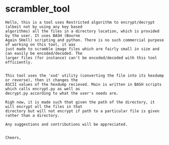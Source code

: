 # scrambler_tool

    Hello, this is a tool uses Restricted algorithm to encrypt/decrypt (albeit not by using any key based
    algorithms) all the files in a directory location, which is provided by the user. It uses BASH (Bourne 
    Again SHell) scripting and python. There is no such commercial purpose of working on this tool, it was 
    just made to scramble image files which are fairly small in size and can easily be encoded/decoded. The
    larger files (for instance) can't be encoded/decoded with this tool efficiently. 
    
    
    This tool uses the 'xxd' utility (converting the file into its hexdump or reverse), then it changes the
    ASCII values of the hexdump recieved. Main is written in BASH scripts which calls encrypt.py as well as
    decrypt.py according to what the user's needs are.
    
    Righ now, it is made such that given the path of the directory, it will encrypt all the files in that 
    directory but will not encrypt if path to a particular file is given rather than a directory.
    
    Any suggestions and contributions will be appreciated.
    
    
    Cheers,
